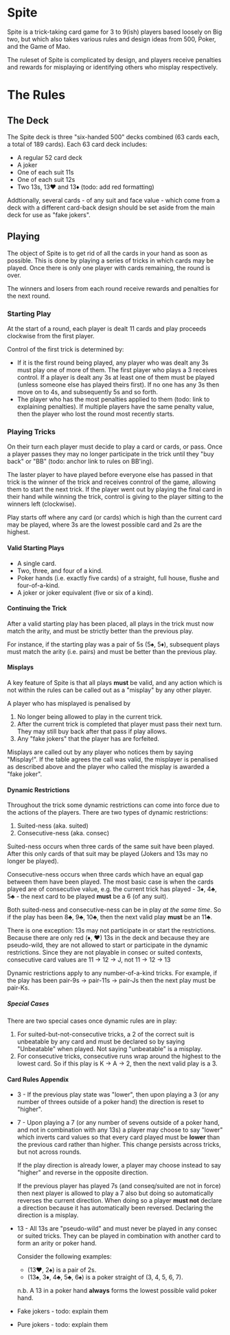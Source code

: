# Spite

Spite is a trick-taking card game for 3 to 9(ish) players based loosely on Big
two, but which also takes various rules and design ideas from 500, Poker, and
the Game of Mao.

The ruleset of Spite is complicated by design, and players receive penalties
and rewards for misplaying or identifying others who misplay respectively.

# The Rules

## The Deck

The Spite deck is three "six-handed 500" decks combined (63 cards each, a total
of 189 cards). Each 63 card deck includes:

* A regular 52 card deck
* A joker
* One of each suit 11s
* One of each suit 12s
* Two 13s, 13♥ and 13♦ (todo: add red formatting)

Addtionally, several cards - of any suit and face value - which come from a
deck with a different card-back design should be set aside from the main deck
for use as "fake jokers".


## Playing

The object of Spite is to get rid of all the cards in your hand as soon as
possible. This is done by playing a series of tricks in which cards may be
played. Once there is only one player with cards remaining, the round is over.

The winners and losers from each round receive rewards and penalties for the
next round.


### Starting Play

At the start of a round, each player is dealt 11 cards and play proceeds
clockwise from the first player.

Control of the first trick is determined by:

- If it is the first round being played, any player who was dealt any 3s must
  play one of more of them. The first player who plays a 3 receives control. If
  a player is dealt any 3s at least one of them must be played (unless someone
  else has played theirs first). If no one has any 3s then move on to 4s, and
  subsequently 5s and so forth.
- The player who has the most penalties applied to them (todo: link to
  explaining penalties). If multiple players have the same penalty value, then
  the player who lost the round most recently starts.

### Playing Tricks

On their turn each player must decide to play a card or cards, or pass. Once a
player passes they may no longer participate in the trick until they "buy back"
or "BB" (todo: anchor link to rules on BB'ing).

The laster player to have played before everyone else has passed in that trick
is the winner of the trick and receives conntrol of the game, allowing them to
start the next trick. If the player went out by playing the final card in their
hand while winning the trick, control is giving to the player sitting to the
winners left (clockwise).

Play starts off where any card (or cards) which is high than the current card
may be played, where 3s are the lowest possible card and 2s are the highest.


#### Valid Starting Plays

- A single card.
- Two, three, and four of a kind.
- Poker hands (i.e. exactly five cards) of a straight, full house, flushe and
  four-of-a-kind.
- A joker or joker equivalent (five or six of a kind).


#### Continuing the Trick

After a valid starting play has been placed, all plays in the trick must now
match the arity, and must be strictly better than the previous play.

For instance, if the starting play was a pair of 5s (5♠, 5♦), subsequent plays
must match the arity (i.e. pairs) and must be better than the previous play.


#### Misplays

A key feature of Spite is that all plays **must** be valid, and any action
which is not within the rules can be called out as a "misplay" by any other
player.

A player who has misplayed is penalised by

1. No longer being allowed to play in the current trick.
2. After the current trick is completed that player must pass their next turn.
   They may still buy back after that pass if play allows.
3. Any "fake jokers" that the player has are forfeited.

Misplays are called out by any player who notices them by saying "Misplay!". If
the table agrees the call was valid, the misplayer is penalised as described
above and the player who called the misplay is awarded a "fake joker".


#### Dynamic Restrictions

Throughout the trick some dynamic restrictions can come into force due to the
actions of the players. There are two types of dynamic restrictions:

1. Suited-ness (aka. suited)
2. Consecutive-ness (aka. consec)

Suited-ness occurs when three cards of the same suit have been played. After
this only cards of that suit may be played (Jokers and 13s may no longer be
played).

Consecutive-ness occurs when three cards which have an equal gap between them
have been played. The most basic case is when the cards played are of
consecutive value, e.g. the current trick has played - 3♦, 4♣, 5♣ - the next
card to be played **must** be a 6 (of any suit).

Both suited-ness and consecutive-ness can be in play *at the same time*. So if
the play has been 8♣, 9♣, 10♣, then the next valid play **must** be an 11♣.

There is one exception: 13s may not participate in or start the restrictions.
Because there are only red (♦, ♥) 13s in the deck and because they are
pseudo-wild, they are not allowed to start or participate in the dynamic
restrictions. Since they are not playable in consec or suited contexts,
consecutive card values are 11 -> 12 -> J, not 11 -> 12 -> 13

Dynamic restrictions apply to any number-of-a-kind tricks. For example,
if the play has been pair-9s -> pair-11s -> pair-Js then the next play must be
pair-Ks.

##### Special Cases

There are two special cases once dynamic rules are in play:

1. For suited-but-not-consecutive tricks, a 2 of the correct suit is unbeatable
   by any card and must be declared so by saying "Unbeatable" when played. Not
   saying "unbeatable" is a misplay.
2. For consecutive tricks, consecutive runs wrap around the highest to the
   lowest card. So if this play is K -> A -> 2, then the next valid play is a 3.


#### Card Rules Appendix

- 3 - If the previous play state was "lower", then upon playing a 3 (or any
  number of threes outside of a poker hand) the direction is reset to "higher".
- 7 - Upon playing a 7 (or any number of sevens outside of a poker hand, and
  not in combination with any 13s) a player may choose to say "lower" which
  inverts card values so that every card played must be **lower** than the
  previous card rather than higher. This change persists across tricks, but not
  across rounds.

  If the play direction is already lower, a player may choose instead to say
  "higher" and reverse in the opposite direction.

  If the previous player has played 7s (and conseq/suited are not in force)
  then next player is allowed to play a 7 also but doing so automatically
  reverses the current direction. When doing so a player **must not** declare a
  direction because it has automatically been reversed. Declaring the direction
  is a misplay.
- 13 - All 13s are "pseudo-wild" and must never be played in any consec or
  suited tricks. They can be played in combination with another card to form an
  arity or poker hand.

  Consider the following examples:

  - (13♥, 2♠) is a pair of 2s.
  - (13♠, 3♦, 4♣, 5♣, 6♠) is a poker straight of (3, 4, 5, 6, 7).

  n.b. A 13 in a poker hand **always** forms the lowest possible valid poker
  hand.
- Fake jokers - todo: explain them
- Pure jokers - todo: explain them
